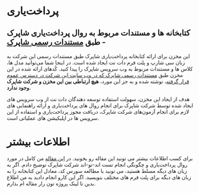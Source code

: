 # پرداخت‌یاری
## کتابخانه ها و مستندات مربوط به روال **پرداخت‌یاری شاپرک** - طبق [مستندات رسمی شاپرک](https://shaparak.ir/tips/%D9%85%D8%B3%D8%AA%D9%86%D8%AF%D8%A7%D8%AA) 

این مخزن برای ارائه کتابخانه پرداخت‌یاری شاپرک طبق مستندات رسمی این شرکت به زبان سی شارپ و پلت فرم دات نت ایجاد شده است. در اینجا شما می‌توانید مدل ها، کلاس ها و مستندات مربوط به وب سرویس شاپرک را پیدا کنید. کُدهای ارائه شده در این مخزن طبق [مستندات رسمی شاپرک که در وب سایت این شرکت در دسترس عموم قرار گرفته](https://shaparak.ir/tips/%D9%85%D8%B3%D8%AA%D9%86%D8%AF%D8%A7%D8%AA)، نوشته شده و به جز این مورد، **هیچ ارتباطی بین این مخزن و شرکت شاپرک وجود ندارد.**

هدف از ایجاد این مخزن، سهولت استفاده توسعه دهندگان دات نت از وب سرویس های ایجاد شده توسط شرکت شاپرک برای انجام روال های پرداخت‌یاری و ارائه راهنمایی های لازم برای انجام آزمون‌های شرکت شاپرک، دریافت مجوز پرداخت‌یاری و استفاده از این سرویس ها در اپلیکیشن های عملیاتی است.

# اطلاعات بیشتر
برای کسب اطلاعات بیشتر می تونید این مقاله رو بخونید. در [این مقاله](https://virgool.io/@imun/pardakhtyari-nnnvvxpnyyay) من کامل در مورد روال پرداخت‌یاری و چگونگی انجام تست اند-تو-اند شرکت شاپرک توضیح دادم.
اگر به زبان های دیگه مسلط هستید، می تونید با مطالعه سورس کد، معادل این کتابخانه را به زبان های دیگه برای پلت فرم های مختلف بنویسید. اگر این کارو انجام دادید به من اطلاع بدین تا لینک پروژه تون رار مقاله ام بذارم.
